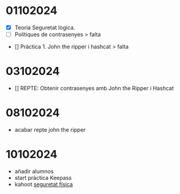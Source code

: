 # 01102024

- [x] Teoria Seguretat lògica.
- [ ] Polítiques de contrasenyes > falta
- [] Pràctica 1. John the ripper i hashcat > falta

# 03102024

- [] REPTE: Obtenir contrasenyes amb John the Ripper i Hashcat

# 08102024

- acabar repte john the ripper

# 10102024

- añadir alumnos
- start pràctica Keepass
- kahoot [seguretat física](https://create.kahoot.it/details/ee0343bb-c5c5-46f5-abc4-b57758aec4b9)
